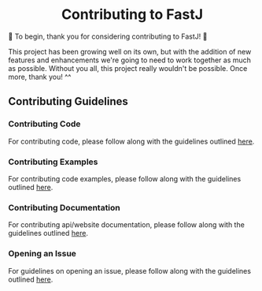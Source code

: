 <div align="center">

# Contributing to FastJ
</div>

🎉 To begin, thank you for considering contributing to FastJ! 🎉

This project has been growing well on its own, but with the addition of new features and enhancements we're going to need to work together as much as possible. Without you all, this project really wouldn't be possible. Once more, thank you! ^^

## Contributing Guidelines

### Contributing Code
For contributing code, please follow along with the guidelines outlined [here][Contributing-Code].

### Contributing Examples
For contributing code examples, please follow along with the guidelines outlined [here][Contributing-Examples].

### Contributing Documentation
For contributing api/website documentation, please follow along with the guidelines outlined [here][Contributing-Documentation].

### Opening an Issue
For guidelines on opening an issue, please follow along with the guidelines outlined [here][Opening-An-Issue].


[Contributing-Code]: /.github/contributing/contributing-code.md "Contributing Code"
[Contributing-Examples]: /.github/contributing/contributing-examples.md "Contributing Code Examples"
[Contributing-Documentation]: /.github/contributing/contributing-documentation.md "Contributing Documentation"
[Opening-An-Issue]: /.github/contributing/opening-issues.md "Opening Issues"
